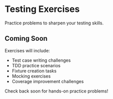 # Testing Exercises

Practice problems to sharpen your testing skills.

## Coming Soon

Exercises will include:
- Test case writing challenges
- TDD practice scenarios
- Fixture creation tasks
- Mocking exercises
- Coverage improvement challenges

Check back soon for hands-on practice problems!
